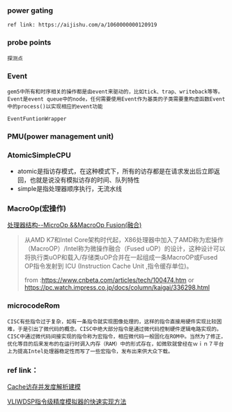 


### power gating  

	ref link: https://aijishu.com/a/1060000000120919

### probe points

	探测点

### Event

	gem5中所有和时序相关的操作都是由event来驱动的，比如tick、trap、writeback等等。
	Event是event queue中的node，任何需要使用Event作为基类的子类需要重构虚函数Event中的process()以实现相应的event功能
	
	EventFuntionWrapper 

### PMU(power management unit)



### AtomicSimpleCPU

* atomic是指访存模式，在这种模式下，所有的访存都是在请求发出后立即返回，也就是说没有模拟访存的时间、队列特性
* simple是指处理器顺序执行，无流水线

### MacroOp(宏操作)

[处理器结构--MicroOp &&MacroOp Fusion(融合)](https://cloud.tencent.com/developer/article/1358004)

> 从AMD K7和Intel  Core架构时代起，X86处理器中加入了AMD称为宏操作（MacroOP）/Intel称为微操作融合（Fused  uOP）的设计，这种设计可以将执行类uOP和载入/存储类uOP合并在一起组成一条MacroOP或Fused OP指令发射到 ICU (Instruction Cache Unit ,指令缓存单位)。
>
> from :https://www.cnbeta.com/articles/tech/100474.htm  or https://pc.watch.impress.co.jp/docs/column/kaigai/336298.html

### microcodeRom

	CISC有些指令过于复杂，如有一条指令就实现图像处理的，这样的指令直接用硬件实现比较困难，于是引出了微代码的概念。CISC中绝大部分指令是通过微代码控制硬件逻辑电路实现的。CISC中通过微代码间接实现的指令称为宏指令，相应微代码一般固化在ROM中。当然为了修正，优化等目的后来发布的在运行时调入内存（RAM）中的形式存在，如微软就曾经在ｗｉｎ７平台上为提高Intel处理器稳定性而写了一些宏指令，发布出来供大众下载。

### ref link：

[Cache访存并发度解析建模](http://www.doc88.com/p-2746116203962.html)

[VLIWDSP指令级精度模拟器的快速实现方法](https://www.doc88.com/p-9169449843731.html)